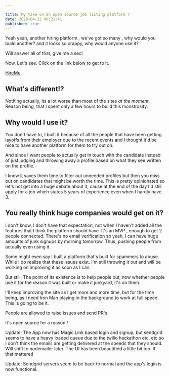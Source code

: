 ```yaml
---

title: My take on an open source job listing platform ?
date: 2020-04-22 00:21:41
published: true
---
```


Yeah yeah, another hiring platform , we've got so many , why would you build another? and it looks so crappy, why would anyone use it?

Will answer all of that, give me a sec!

Now, Let's see. Click on the link below to get to it.

[HireMe](https://hireme.barelyhuman.dev/)

## What's different!?

Nothing actually, its a lot worse than most of the sites _at the moment_.
Reason being, that I spent only a few hours to build this monstrosity.

## Why would I use it?

You don't have to, I built it because of all the people that have been getting layoffs from their employer due to the recent events and I thought it'd be nice to have another platform for them to try out on.

And since I want people to actually get in touch with the candidate instead of just judging and throwing away a profile based on what they see written on the profile.

I know it saves them time to filter out unneeded profiles but then you miss out on candidates that might be worth the time. This is pretty opinionated so let's not get into a huge debate about it, cause at the end of the day I'd still apply for a job which states 5 years of experience even when I hardly have 3.

## You really think huge companies would get on it?

I don't know, I don't have that expectation, not when I haven't added all the features that I think the platform should have. It's an MVP , enough to get 2 people connected. There's no email verification so yeah, I can have huge amounts of junk signups by morning tomorrow. Thus, pushing people from actually even using it.

Some might even say I built a platform that's built for spammers to abuse. While I do realize that these issues exist. I'm still throwing it out and will be working on improving it as soon as I can.

But still,
The point of its existence is to help people out, now whether people use it for the reason it was built or make it junkyard, it's on them.

I'll keep improving the site as I get more and more time, but for the time being, as I need Iron Man playing in the background to work at full speed. This is going to be it.

People are allowed to raise issues and send PR's.

It's open source for a reason!!

Update: The App now has Magic Link based login and signup, but sendgrid seems to have a heavy loaded queue due to the twilio hackathon etc, etc so I don't think the emails are getting delivered at the speeds that they should.
Will shift to nodemailer later. The UI has been beautified a little bit too. If that mattered

Update: Sendgrid servers seem to be back to normal and the app's login is now functional.
